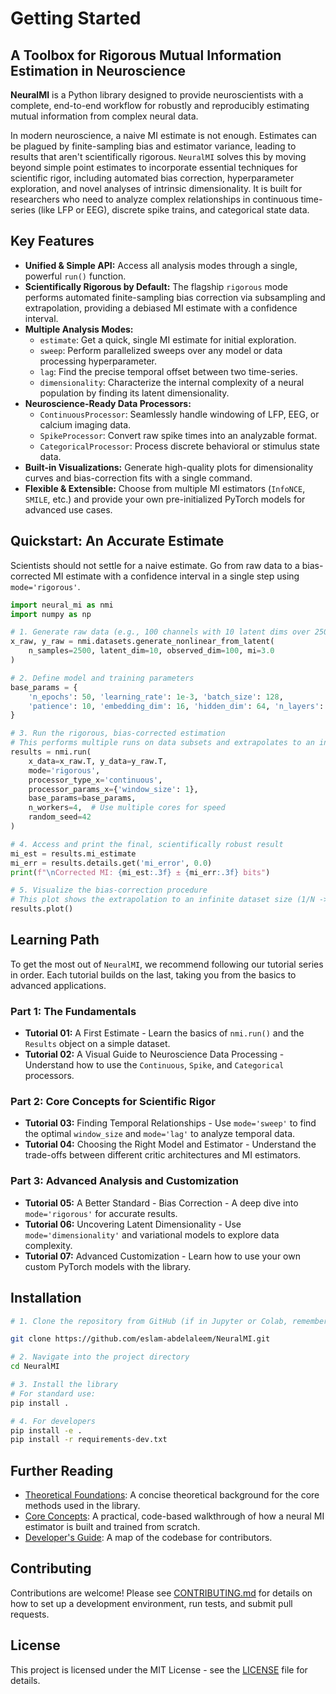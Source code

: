 # Getting Started

## A Toolbox for Rigorous Mutual Information Estimation in Neuroscience

**NeuralMI** is a Python library designed to provide neuroscientists with a complete, end-to-end workflow for robustly and reproducibly estimating mutual information from complex neural data.

In modern neuroscience, a naive MI estimate is not enough. Estimates can be plagued by finite-sampling bias and estimator variance, leading to results that aren't scientifically rigorous. `NeuralMI` solves this by moving beyond simple point estimates to incorporate essential techniques for scientific rigor, including automated bias correction, hyperparameter exploration, and novel analyses of intrinsic dimensionality. It is built for researchers who need to analyze complex relationships in continuous time-series (like LFP or EEG), discrete spike trains, and categorical state data.

## Key Features

* **Unified & Simple API:** Access all analysis modes through a single, powerful `run()` function.
* **Scientifically Rigorous by Default:** The flagship `rigorous` mode performs automated finite-sampling bias correction via subsampling and extrapolation, providing a debiased MI estimate with a confidence interval.
* **Multiple Analysis Modes:**
    * `estimate`: Get a quick, single MI estimate for initial exploration.
    * `sweep`: Perform parallelized sweeps over any model or data processing hyperparameter.
    * `lag`: Find the precise temporal offset between two time-series.
    * `dimensionality`: Characterize the internal complexity of a neural population by finding its latent dimensionality.
* **Neuroscience-Ready Data Processors:**
    * `ContinuousProcessor`: Seamlessly handle windowing of LFP, EEG, or calcium imaging data.
    * `SpikeProcessor`: Convert raw spike times into an analyzable format.
    * `CategoricalProcessor`: Process discrete behavioral or stimulus state data.
* **Built-in Visualizations:** Generate high-quality plots for dimensionality curves and bias-correction fits with a single command.
* **Flexible & Extensible:** Choose from multiple MI estimators (`InfoNCE`, `SMILE`, etc.) and provide your own pre-initialized PyTorch models for advanced use cases.

## Quickstart: An Accurate Estimate

Scientists should not settle for a naive estimate. Go from raw data to a bias-corrected MI estimate with a confidence interval in a single step using `mode='rigorous'`.

```python
import neural_mi as nmi
import numpy as np

# 1. Generate raw data (e.g., 100 channels with 10 latent dims over 2500 timepoints)
x_raw, y_raw = nmi.datasets.generate_nonlinear_from_latent(
    n_samples=2500, latent_dim=10, observed_dim=100, mi=3.0
)

# 2. Define model and training parameters
base_params = {
    'n_epochs': 50, 'learning_rate': 1e-3, 'batch_size': 128,
    'patience': 10, 'embedding_dim': 16, 'hidden_dim': 64, 'n_layers': 2
}

# 3. Run the rigorous, bias-corrected estimation
# This performs multiple runs on data subsets and extrapolates to an infinite-data estimate.
results = nmi.run(
    x_data=x_raw.T, y_data=y_raw.T,
    mode='rigorous',
    processor_type_x='continuous',
    processor_params_x={'window_size': 1},
    base_params=base_params,
    n_workers=4,  # Use multiple cores for speed
    random_seed=42
)

# 4. Access and print the final, scientifically robust result
mi_est = results.mi_estimate
mi_err = results.details.get('mi_error', 0.0)
print(f"\nCorrected MI: {mi_est:.3f} ± {mi_err:.3f} bits")

# 5. Visualize the bias-correction procedure
# This plot shows the extrapolation to an infinite dataset size (1/N -> 0).
results.plot()
```

## Learning Path

To get the most out of `NeuralMI`, we recommend following our tutorial series in order. Each tutorial builds on the last, taking you from the basics to advanced applications.

### Part 1: The Fundamentals

* **Tutorial 01:** A First Estimate - Learn the basics of `nmi.run()` and the `Results` object on a simple dataset.
* **Tutorial 02:** A Visual Guide to Neuroscience Data Processing - Understand how to use the `Continuous`, `Spike`, and `Categorical` processors.

### Part 2: Core Concepts for Scientific Rigor

* **Tutorial 03:** Finding Temporal Relationships - Use `mode='sweep'` to find the optimal `window_size` and `mode='lag'` to analyze temporal data.
* **Tutorial 04:** Choosing the Right Model and Estimator - Understand the trade-offs between different critic architectures and MI estimators.

### Part 3: Advanced Analysis and Customization

* **Tutorial 05:** A Better Standard - Bias Correction - A deep dive into `mode='rigorous'` for accurate results.
* **Tutorial 06:** Uncovering Latent Dimensionality - Use `mode='dimensionality'` and variational models to explore data complexity.
* **Tutorial 07:** Advanced Customization - Learn how to use your own custom PyTorch models with the library.

## Installation

```bash
# 1. Clone the repository from GitHub (if in Jupyter or Colab, remember to add "!" before running terminal commands like the following

git clone https://github.com/eslam-abdelaleem/NeuralMI.git

# 2. Navigate into the project directory
cd NeuralMI

# 3. Install the library
# For standard use:
pip install .

# 4. For developers
pip install -e .
pip install -r requirements-dev.txt
```

## Further Reading

* [Theoretical Foundations](THEORY.md): A concise theoretical background for the core methods used in the library.
* [Core Concepts](CONCEPTS.md): A practical, code-based walkthrough of how a neural MI estimator is built and trained from scratch.
* [Developer's Guide](DEVELOPERS_GUIDE.md): A map of the codebase for contributors.

## Contributing

Contributions are welcome! Please see [CONTRIBUTING.md](CONTRIBUTING.md) for details on how to set up a development environment, run tests, and submit pull requests.

## License

This project is licensed under the MIT License - see the [LICENSE](LICENSE) file for details.